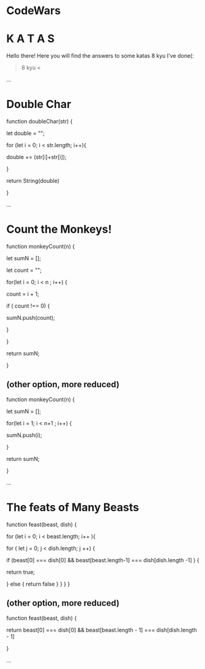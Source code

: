 # CodeWars 
# K A T A S 
Hello there! Here you will find the answers to some katas 8 kyu I've done(:  

> 8 kyu <

...

# Double Char 

function doubleChar(str) {

  let double = "";
  
  for (let i = 0; i < str.length; i++){
  
  double += (str[i]+str[i]);
  
  }
  
  return String(double)

}

...

# Count the Monkeys!

function monkeyCount(n) {

  let sumN = [];
  
  let count = "";

  for(let i = 0; i < n ; i++) {
  
  count = i + 1;
  
  if ( count !== 0) {
  
  sumN.push(count);
      
  }
  
  }
  
  return sumN;
    
  }

## (other option, more reduced)

function monkeyCount(n) {

  let sumN = [];
  
  for(let i = 1; i < n+1 ; i++) {
  
   sumN.push(i);
      
}
  
  return sumN;
  
}

...

# The feats of Many Beasts 

function feast(beast, dish) {
  
  for (let i = 0; i < beast.length; i++ ){
  
   for ( let j = 0; j < dish.length; j ++) {
      
   if (beast[0] === dish[0] && beast[beast.length-1] === dish[dish.length -1] ) {
   
   return true;
   
   } else {
    return false
     }
    }
   }
  }
    
## (other option, more reduced)
 
 function feast(beast, dish) {

  return beast[0] === dish[0] && beast[beast.length - 1] === dish[dish.length - 1]
   
}

...





